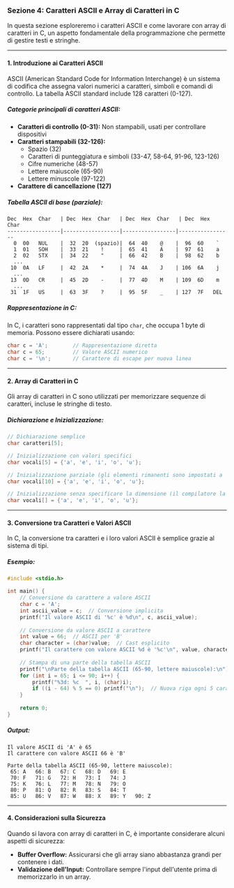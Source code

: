 ### **Sezione 4: Caratteri ASCII e Array di Caratteri in C**

In questa sezione esploreremo i caratteri ASCII e come lavorare con array di caratteri in C, un aspetto fondamentale della programmazione che permette di gestire testi e stringhe.

---

#### **1. Introduzione ai Caratteri ASCII**

ASCII (American Standard Code for Information Interchange) è un sistema di codifica che assegna valori numerici a caratteri, simboli e comandi di controllo. La tabella ASCII standard include 128 caratteri (0-127).

##### **Categorie principali di caratteri ASCII:**

- **Caratteri di controllo (0-31):** Non stampabili, usati per controllare dispositivi
- **Caratteri stampabili (32-126):**
  - Spazio (32)
  - Caratteri di punteggiatura e simboli (33-47, 58-64, 91-96, 123-126)
  - Cifre numeriche (48-57)
  - Lettere maiuscole (65-90)
  - Lettere minuscole (97-122)
- **Carattere di cancellazione (127)**

##### **Tabella ASCII di base (parziale):**

```
Dec  Hex  Char   | Dec  Hex  Char   | Dec  Hex  Char   | Dec  Hex  Char
-----------------|------------------|-----------------|-----------------
  0  00   NUL    |  32  20  (spazio)|  64  40    @    |  96  60    `
  1  01   SOH    |  33  21    !     |  65  41    A    |  97  61    a
  2  02   STX    |  34  22    "     |  66  42    B    |  98  62    b
  ...
 10  0A   LF     |  42  2A    *     |  74  4A    J    | 106  6A    j
  ...
 13  0D   CR     |  45  2D    -     |  77  4D    M    | 109  6D    m
  ...
 31  1F   US     |  63  3F    ?     |  95  5F    _    | 127  7F   DEL
```

##### **Rappresentazione in C:**

In C, i caratteri sono rappresentati dal tipo `char`, che occupa 1 byte di memoria. Possono essere dichiarati usando:

```c
char c = 'A';        // Rappresentazione diretta
char c = 65;         // Valore ASCII numerico
char c = '\n';       // Carattere di escape per nuova linea
```

---

#### **2. Array di Caratteri in C**

Gli array di caratteri in C sono utilizzati per memorizzare sequenze di caratteri, incluse le stringhe di testo.

##### **Dichiarazione e Inizializzazione:**

```c
// Dichiarazione semplice
char caratteri[5];

// Inizializzazione con valori specifici
char vocali[5] = {'a', 'e', 'i', 'o', 'u'};

// Inizializzazione parziale (gli elementi rimanenti sono impostati a '\0')
char vocali[10] = {'a', 'e', 'i', 'o', 'u'};

// Inizializzazione senza specificare la dimensione (il compilatore la calcola)
char vocali[] = {'a', 'e', 'i', 'o', 'u'};
```

---

#### **3. Conversione tra Caratteri e Valori ASCII**

In C, la conversione tra caratteri e i loro valori ASCII è semplice grazie al sistema di tipi.

##### **Esempio:**

```c
#include <stdio.h>

int main() {
    // Conversione da carattere a valore ASCII
    char c = 'A';
    int ascii_value = c;  // Conversione implicita
    printf("Il valore ASCII di '%c' è %d\n", c, ascii_value);
    
    // Conversione da valore ASCII a carattere
    int value = 66;  // ASCII per 'B'
    char character = (char)value;  // Cast esplicito
    printf("Il carattere con valore ASCII %d è '%c'\n", value, character);
    
    // Stampa di una parte della tabella ASCII
    printf("\nParte della tabella ASCII (65-90, lettere maiuscole):\n");
    for (int i = 65; i <= 90; i++) {
        printf("%3d: %c  ", i, (char)i);
        if ((i - 64) % 5 == 0) printf("\n");  // Nuova riga ogni 5 caratteri
    }
    
    return 0;
}
```

##### **Output:**
```
Il valore ASCII di 'A' è 65
Il carattere con valore ASCII 66 è 'B'

Parte della tabella ASCII (65-90, lettere maiuscole):
 65: A   66: B   67: C   68: D   69: E  
 70: F   71: G   72: H   73: I   74: J  
 75: K   76: L   77: M   78: N   79: O  
 80: P   81: Q   82: R   83: S   84: T  
 85: U   86: V   87: W   88: X   89: Y   90: Z  
```

---

#### **4. Considerazioni sulla Sicurezza**

Quando si lavora con array di caratteri in C, è importante considerare alcuni aspetti di sicurezza:

- **Buffer Overflow:** Assicurarsi che gli array siano abbastanza grandi per contenere i dati.
- **Validazione dell'Input:** Controllare sempre l'input dell'utente prima di memorizzarlo in un array.

